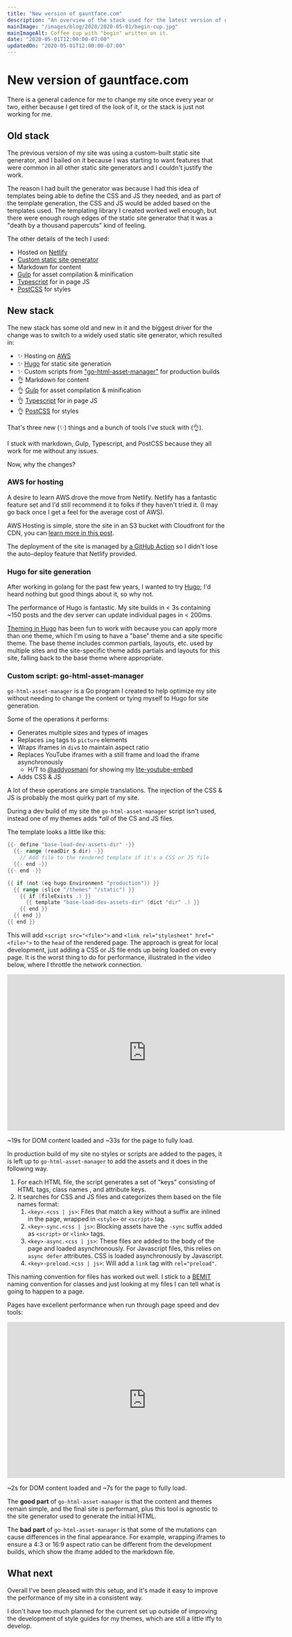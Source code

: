 ```yaml
---
title: "New version of gauntface.com"
description: "An overview of the stack used for the latest version of gauntface.com, which includes Hugo, AWS, GitHub actions, and a Go program."
mainImage: "/images/blog/2020/2020-05-01/begin-cup.jpg"
mainImageAlt: Coffee cup with "begin" written on it.
date: "2020-05-01T12:00:00-07:00"
updatedOn: "2020-05-01T12:00:00-07:00"
---
```


# New version of gauntface.com

There is a general cadence for me to change my site once every year or two, either because I
get tired of the look of it, or the stack is just not working for me.

## Old stack

The previous version of my site was using a custom-built static site generator, and I bailed on
it because I was starting to want features that were common in all other static site generators
and I couldn't justify the work.

The reason I had built the generator was because I had this idea of templates being able to define the CSS and JS they needed, and as part of the template generation, the CSS and JS would be added based on the templates used. The templating library I created worked well enough, but there were enough rough edges of the static site generator that it was a "death by a thousand papercuts" kind of feeling.

The other details of the tech I used:

- Hosted on [Netlify](https://www.netlify.com/)
- [Custom static site generator](https://github.com/gauntface/hopin-static-site)
- Markdown for content
- [Gulp](https://gulpjs.com/) for asset compilation & minification
- [Typescript](https://www.typescriptlang.org/) for in page JS
- [PostCSS](https://postcss.org/) for styles

## New stack

The new stack has some old and new in it and the biggest driver for the change was to switch to
a widely used static site generator, which resulted in:

- ✨ Hosting on [AWS](https://aws.amazon.com/)
- ✨ [Hugo](https://gohugo.io/) for static site generation
- ✨ Custom scripts from ["go-html-asset-manager"](https://github.com/gauntface/go-html-asset-manager)
    for production builds
- 👌 Markdown for content
- 👌 [Gulp](https://gulpjs.com/) for asset compilation & minification
- 👌 [Typescript](https://www.typescriptlang.org/) for in page JS
- 👌 [PostCSS](https://postcss.org/) for styles

That's three new (✨) things and a bunch of tools I've stuck with (👌).

I stuck with markdown, Gulp, Typescript, and PostCSS because they all work for me without any issues.

Now, why the changes?

### AWS for hosting

A desire to learn AWS drove the move from Netlify. Netlify has a fantastic feature set and
I'd still recommend it to folks if they haven't tried it. (I may go back once I get a feel for
the average cost of AWS).

AWS Hosting is simple, store the site in an S3 bucket with Cloudfront for the CDN, you
can [learn more in this post](/blog/2020/static-site-hosting-on-aws/).

The deployment of the site is managed by
[a GitHub Action](https://github.com/gauntface/gauntface.com/blob/master/.github/workflows/publish.yml)
so I didn't lose the auto-deploy feature that Netlify provided.

### Hugo for site generation

After working in golang for the past few years, I wanted to try [Hugo](https://gohugo.io/); I'd heard nothing but good things about it, so why not.

The performance of Hugo is fantastic. My site builds in < 3s containing ~150 posts and the dev
server can update individual pages in < 200ms.

[Theming in Hugo](https://gohugo.io/hugo-modules/theme-components/) has been fun to work with
because you can apply more than one theme, which I'm using to have a "base" theme and a site
specific theme. The base theme includes common partials, layouts, etc. used by multiple sites
and the site-specific theme adds partials and layouts for this site, falling back to the base
theme where appropriate.

### Custom script: go-html-asset-manager

`go-html-asset-manager` is a Go program I created to help optimize my site without
needing to change the content or tying myself to Hugo for site generation.

Some of the operations it performs:

- Generates multiple sizes and types of images
- Replaces `img` tags to `picture` elements
- Wraps iframes in `div`s to maintain aspect ratio
- Replaces YouTube iframes with a still frame and load the iframe asynchronously
    - H/T to [@addyosmani](https://twitter.com/addyosmani) for showing my
        [lite-youtube-embed](https://github.com/paulirish/lite-youtube-embed)
- Adds CSS & JS

A lot of these operations are simple translations. The injection of the CSS & JS is probably the
most quirky part of my site.

During a dev build of my site the `go-html-asset-manager` script isn't used, instead
one of my themes adds **all* of the CS and JS files.

The template looks a little like this:

```go
{{- define "base-load-dev-assets-dir" -}}
  {{- range (readDir $.dir) -}}
    // Add file to the rendered template if it's a CSS or JS file
  {{- end -}}
{{- end -}}

{{ if (not (eq hugo.Environment "production")) }}
  {{ range (slice "/themes" "/static") }}
    {{ if (fileExists .) }}
      {{ template "base-load-dev-assets-dir" (dict "dir" .) }}
    {{ end }}
  {{ end }}
{{ end }}
```

This will add `<script src="<file>">` and `<link rel="stylesheet" href="<file>">` to
the `head` of the rendered page. The approach is great for local development, just adding a CSS
or JS file ends up being loaded on every page. It is the worst thing to do for performance,
illustrated in the video below, where I throttle the network connection.

<iframe src="https://player.vimeo.com/video/414996851" width="640" height="360" frameborder="0" allow="autoplay; fullscreen" allowfullscreen></iframe>

~19s for DOM content loaded and ~33s for the page to fully load.

In production build of my site no styles or scripts are added to the pages, it is
left up to `go-html-asset-manager` to add the assets and it does in the following
way.

1. For each HTML file,  the script generates a set of "keys" consisting of HTML tags, class names
    , and attribute keys.
1.  It searches for CSS and JS files and categorizes them based on the file names format:
    1. `<key>.<css | js>`: Files that match a key without a suffix are inlined in the page, wrapped in `<style>` or `<script>` tag.
    1. `<key>-sync.<css | js>`: Blocking assets have the `-sync` suffix added as `<script>` or `<link>` tags.
    1. `<key>-async.<css | js>`: These files are added to the body of the page and loaded asynchronously. For Javascript files, this relies on `async defer`
        attributes. CSS is loaded asynchronously by Javascript.
    1. `<key>-preload.<css | js>`: Will add a `link` tag with `rel="preload"`.

This naming convention for files has worked out well. I stick to a
[BEMIT](https://csswizardry.com/2015/08/bemit-taking-the-bem-naming-convention-a-step-further/)
naming convention for classes and just looking at my files I can tell what is going
to happen to a page.

Pages have excellent performance when run through page speed and dev tools:

<iframe src="https://player.vimeo.com/video/414998702" width="640" height="360" frameborder="0" allow="autoplay; fullscreen" allowfullscreen></iframe>

~2s for DOM content loaded and ~7s for the page to fully load.

The **good part** of `go-html-asset-manager` is that the content and themes remain
simple, and the final site is performant, plus this tool is agnostic to the site generator used to generate the initial HTML.

The **bad part** of `go-html-asset-manager` is that some of the mutations can cause differences
in the final appearance. For example, wrapping iframes to ensure a 4:3 or 16:9 aspect ratio
can be different from the development builds, which show the iframe added to the markdown file.

## What next

Overall I've been pleased with this setup, and it's made it easy to improve the
performance of my site in a consistent way.

I don't have too much planned for the current set up outside of improving the development of
style guides for my themes, which are still a little iffy to develop.